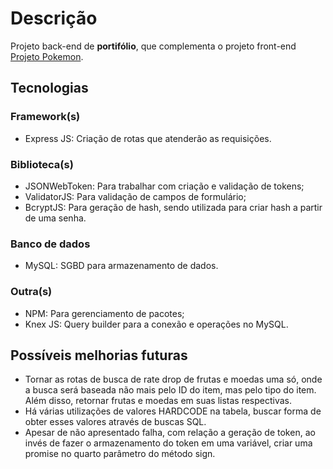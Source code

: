 # Descrição
Projeto back-end de __portifólio__, que complementa o projeto front-end [Projeto Pokemon](https://github.com/HugoBrandao-Dev/projeto-pokemon).

## Tecnologias

### Framework(s)
* Express JS: Criação de rotas que atenderão as requisições.

### Biblioteca(s)
* JSONWebToken: Para trabalhar com criação e validação de tokens;
* ValidatorJS: Para validação de campos de formulário;
* BcryptJS: Para geração de hash, sendo utilizada para criar hash a partir de uma senha.

### Banco de dados
* MySQL: SGBD para armazenamento de dados.

### Outra(s)
* NPM: Para gerenciamento de pacotes;
* Knex JS: Query builder para a conexão e operações no MySQL.

## Possíveis melhorias futuras
* Tornar as rotas de busca de rate drop de frutas e moedas uma só, onde a busca será baseada não mais pelo ID do item, mas pelo tipo do item. Além disso, retornar frutas e moedas em suas listas respectivas.
* Há várias utilizações de valores HARDCODE na tabela, buscar forma de obter esses valores através de buscas SQL.
* Apesar de não apresentado falha, com relação a geração de token, ao invés de fazer o armazenamento
do token em uma variável, criar uma promise no quarto parâmetro do método sign.